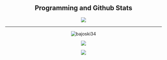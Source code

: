 <h2 align="center">Programming and Github Stats</h2>

<p align="center">
  <img src="https://www.codewars.com/users/bajoski34/badges/large">
</p>

  ---
<p align="center">
  <img align="center" src="https://github-readme-streak-stats.herokuapp.com/?user=Abraham-Flutterwave&theme=gruvbox&hide_border=true&background=00000000" alt="bajoski34"/>
</p>
<p align="center">
  <img src="https://github-readme-stats.vercel.app/api?username=Abraham-Flutterwave&count_private=true&show_icons=true&hide_border=true&theme=gruvbox&bg_color=00000000">
</p>
<p align="center">
  <img src="https://github-readme-stats.vercel.app/api/top-langs/?username=Abraham-Flutterwave&layout=compact&hide_border=true&theme=gruvbox&bg_color=00000000" />
</p>
